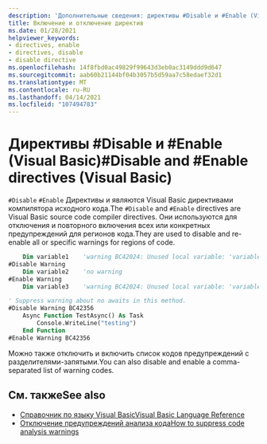 ```yaml
---
description: 'Дополнительные сведения: директивы #Disable и #Enable (Visual Basic)'
title: Включение и отключение директив
ms.date: 01/28/2021
helpviewer_keywords:
- directives, enable
- directives, disable
- disable directive
ms.openlocfilehash: 14f8fbd0ac49829f99643d3eb0ac3149ddd9d647
ms.sourcegitcommit: aab60b21144bf04b3057b5d59aa7c58edaef32d1
ms.translationtype: MT
ms.contentlocale: ru-RU
ms.lasthandoff: 04/14/2021
ms.locfileid: "107494783"
---
```

# <a name="disable-and-enable-directives-visual-basic"></a><span data-ttu-id="da44b-103">Директивы #Disable и #Enable (Visual Basic)</span><span class="sxs-lookup"><span data-stu-id="da44b-103">#Disable and #Enable directives (Visual Basic)</span></span>

<span data-ttu-id="da44b-104">`#Disable` `#Enable` Директивы и являются Visual Basic директивами компилятора исходного кода.</span><span class="sxs-lookup"><span data-stu-id="da44b-104">The `#Disable` and `#Enable` directives are Visual Basic source code compiler directives.</span></span> <span data-ttu-id="da44b-105">Они используются для отключения и повторного включения всех или конкретных предупреждений для регионов кода.</span><span class="sxs-lookup"><span data-stu-id="da44b-105">They are used to disable and re-enable all or specific warnings for regions of code.</span></span>

```vb
    Dim variable1    'warning BC42024: Unused local variable: 'variable1'.
#Disable Warning
    Dim variable2    'no warning
#Enable Warning 
    Dim variable3    'warning BC42024: Unused local variable: 'variable3'.
```

```vb
' Suppress warning about no awaits in this method.
#Disable Warning BC42356
    Async Function TestAsync() As Task
        Console.WriteLine("testing")
    End Function
#Enable Warning BC42356
```

<span data-ttu-id="da44b-106">Можно также отключить и включить список кодов предупреждений с разделителями-запятыми.</span><span class="sxs-lookup"><span data-stu-id="da44b-106">You can also disable and enable a comma-separated list of warning codes.</span></span>

## <a name="see-also"></a><span data-ttu-id="da44b-107">См. также</span><span class="sxs-lookup"><span data-stu-id="da44b-107">See also</span></span>

- [<span data-ttu-id="da44b-108">Справочник по языку Visual Basic</span><span class="sxs-lookup"><span data-stu-id="da44b-108">Visual Basic Language Reference</span></span>](../index.md)
- [<span data-ttu-id="da44b-109">Отключение предупреждений анализа кода</span><span class="sxs-lookup"><span data-stu-id="da44b-109">How to suppress code analysis warnings</span></span>](../../../fundamentals/code-analysis/suppress-warnings.md)
